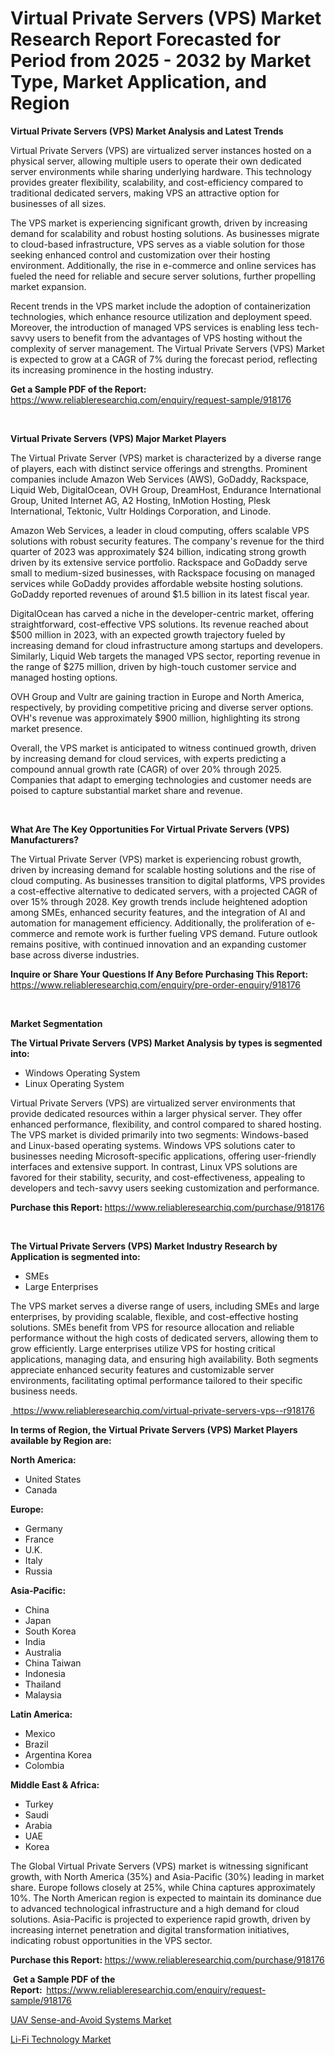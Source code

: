 <p><h1>Virtual Private Servers (VPS) Market Research Report Forecasted for Period from 2025 -  2032 by Market Type, Market Application, and Region</h1></p><p><strong>Virtual Private Servers (VPS) Market Analysis and Latest Trends</strong></p>
<p><p>Virtual Private Servers (VPS) are virtualized server instances hosted on a physical server, allowing multiple users to operate their own dedicated server environments while sharing underlying hardware. This technology provides greater flexibility, scalability, and cost-efficiency compared to traditional dedicated servers, making VPS an attractive option for businesses of all sizes.</p><p>The VPS market is experiencing significant growth, driven by increasing demand for scalability and robust hosting solutions. As businesses migrate to cloud-based infrastructure, VPS serves as a viable solution for those seeking enhanced control and customization over their hosting environment. Additionally, the rise in e-commerce and online services has fueled the need for reliable and secure server solutions, further propelling market expansion.</p><p>Recent trends in the VPS market include the adoption of containerization technologies, which enhance resource utilization and deployment speed. Moreover, the introduction of managed VPS services is enabling less tech-savvy users to benefit from the advantages of VPS hosting without the complexity of server management. The Virtual Private Servers (VPS) Market is expected to grow at a CAGR of 7% during the forecast period, reflecting its increasing prominence in the hosting industry.</p></p>
<p><strong>Get a Sample PDF of the Report:&nbsp;</strong> <a href="https://www.reliableresearchiq.com/enquiry/request-sample/918176?utm_campaign=1837&utm_medium=2&utm_source=Github&utm_content=ia&utm_term=15022025&utm_id=virtual-private-servers-vps">https://www.reliableresearchiq.com/enquiry/request-sample/918176</a></p>
<p>&nbsp;</p>
<p><strong>Virtual Private Servers (VPS) Major Market Players</strong></p>
<p><p>The Virtual Private Server (VPS) market is characterized by a diverse range of players, each with distinct service offerings and strengths. Prominent companies include Amazon Web Services (AWS), GoDaddy, Rackspace, Liquid Web, DigitalOcean, OVH Group, DreamHost, Endurance International Group, United Internet AG, A2 Hosting, InMotion Hosting, Plesk International, Tektonic, Vultr Holdings Corporation, and Linode.</p><p>Amazon Web Services, a leader in cloud computing, offers scalable VPS solutions with robust security features. The company's revenue for the third quarter of 2023 was approximately $24 billion, indicating strong growth driven by its extensive service portfolio. Rackspace and GoDaddy serve small to medium-sized businesses, with Rackspace focusing on managed services while GoDaddy provides affordable website hosting solutions. GoDaddy reported revenues of around $1.5 billion in its latest fiscal year.</p><p>DigitalOcean has carved a niche in the developer-centric market, offering straightforward, cost-effective VPS solutions. Its revenue reached about $500 million in 2023, with an expected growth trajectory fueled by increasing demand for cloud infrastructure among startups and developers. Similarly, Liquid Web targets the managed VPS sector, reporting revenue in the range of $275 million, driven by high-touch customer service and managed hosting options.</p><p>OVH Group and Vultr are gaining traction in Europe and North America, respectively, by providing competitive pricing and diverse server options. OVH's revenue was approximately $900 million, highlighting its strong market presence. </p><p>Overall, the VPS market is anticipated to witness continued growth, driven by increasing demand for cloud services, with experts predicting a compound annual growth rate (CAGR) of over 20% through 2025. Companies that adapt to emerging technologies and customer needs are poised to capture substantial market share and revenue.</p></p>
<p>&nbsp;</p>
<p><strong>What Are The Key Opportunities For Virtual Private Servers (VPS) Manufacturers?</strong></p>
<p><p>The Virtual Private Server (VPS) market is experiencing robust growth, driven by increasing demand for scalable hosting solutions and the rise of cloud computing. As businesses transition to digital platforms, VPS provides a cost-effective alternative to dedicated servers, with a projected CAGR of over 15% through 2028. Key growth trends include heightened adoption among SMEs, enhanced security features, and the integration of AI and automation for management efficiency. Additionally, the proliferation of e-commerce and remote work is further fueling VPS demand. Future outlook remains positive, with continued innovation and an expanding customer base across diverse industries.</p></p>
<p><strong>Inquire or Share Your Questions If Any Before Purchasing This Report:</strong> <a href="https://www.reliableresearchiq.com/enquiry/pre-order-enquiry/918176?utm_campaign=1837&utm_medium=2&utm_source=Github&utm_content=ia&utm_term=15022025&utm_id=virtual-private-servers-vps">https://www.reliableresearchiq.com/enquiry/pre-order-enquiry/918176</a></p>
<p>&nbsp;</p>
<p><strong>Market Segmentation</strong></p>
<p><strong>The Virtual Private Servers (VPS) Market Analysis by types is segmented into:</strong></p>
<p><ul><li>Windows Operating System</li><li>Linux Operating System</li></ul></p>
<p><p>Virtual Private Servers (VPS) are virtualized server environments that provide dedicated resources within a larger physical server. They offer enhanced performance, flexibility, and control compared to shared hosting. The VPS market is divided primarily into two segments: Windows-based and Linux-based operating systems. Windows VPS solutions cater to businesses needing Microsoft-specific applications, offering user-friendly interfaces and extensive support. In contrast, Linux VPS solutions are favored for their stability, security, and cost-effectiveness, appealing to developers and tech-savvy users seeking customization and performance.</p></p>
<p><strong>Purchase this Report:&nbsp;</strong><a href="https://www.reliableresearchiq.com/purchase/918176?utm_campaign=1837&utm_medium=2&utm_source=Github&utm_content=ia&utm_term=15022025&utm_id=virtual-private-servers-vps">https://www.reliableresearchiq.com/purchase/918176</a></p>
<p>&nbsp;</p>
<p><strong>The Virtual Private Servers (VPS) Market Industry Research by Application is segmented into:</strong></p>
<p><ul><li>SMEs</li><li>Large Enterprises</li></ul></p>
<p><p>The VPS market serves a diverse range of users, including SMEs and large enterprises, by providing scalable, flexible, and cost-effective hosting solutions. SMEs benefit from VPS for resource allocation and reliable performance without the high costs of dedicated servers, allowing them to grow efficiently. Large enterprises utilize VPS for hosting critical applications, managing data, and ensuring high availability. Both segments appreciate enhanced security features and customizable server environments, facilitating optimal performance tailored to their specific business needs.</p></p>
<p><a href="https://www.reliableresearchiq.com/virtual-private-servers-vps--r918176?utm_campaign=1837&utm_medium=2&utm_source=Github&utm_content=ia&utm_term=15022025&utm_id=virtual-private-servers-vps">&nbsp;https://www.reliableresearchiq.com/virtual-private-servers-vps--r918176</a></p>
<p><strong>In terms of Region, the Virtual Private Servers (VPS) Market Players available by Region are:</strong></p>
<p>
    <p> <strong> North America: </strong>
        <ul>
            <li>United States</li>
            <li>Canada</li>
        </ul>
        </p> 
    <p> <strong> Europe: </strong>
        <ul>
            <li>Germany</li>
            <li>France</li>
            <li>U.K.</li>
            <li>Italy</li>
            <li>Russia</li>
        </ul>
        </p> 
    <p> <strong> Asia-Pacific: </strong>
        <ul>
            <li>China</li>
            <li>Japan</li>
            <li>South Korea</li>
            <li>India</li>
            <li>Australia</li>
            <li>China Taiwan</li>
            <li>Indonesia</li>
            <li>Thailand</li>
            <li>Malaysia</li>
        </ul>
        </p> 
    <p> <strong> Latin America: </strong>
        <ul>
            <li>Mexico</li>
            <li>Brazil</li>
            <li>Argentina Korea</li>
            <li>Colombia</li>
        </ul>
        </p> 
    <p> <strong> Middle East & Africa: </strong>
        <ul>
            <li>Turkey</li>
            <li>Saudi</li>
            <li>Arabia</li>
            <li>UAE</li>
            <li>Korea</li>
        </ul>
    </p>
    </p>
<p><p>The Global Virtual Private Servers (VPS) market is witnessing significant growth, with North America (35%) and Asia-Pacific (30%) leading in market share. Europe follows closely at 25%, while China captures approximately 10%. The North American region is expected to maintain its dominance due to advanced technological infrastructure and a high demand for cloud solutions. Asia-Pacific is projected to experience rapid growth, driven by increasing internet penetration and digital transformation initiatives, indicating robust opportunities in the VPS sector.</p></p>
<p><strong>Purchase this Report: </strong><a href="https://www.reliableresearchiq.com/purchase/918176?utm_campaign=1837&utm_medium=2&utm_source=Github&utm_content=ia&utm_term=15022025&utm_id=virtual-private-servers-vps">https://www.reliableresearchiq.com/purchase/918176</a></p>
<p>&nbsp;<strong>Get a Sample PDF of the Report:&nbsp;&nbsp;</strong><a href="https://www.reliableresearchiq.com/enquiry/request-sample/918176?utm_campaign=1837&utm_medium=2&utm_source=Github&utm_content=ia&utm_term=15022025&utm_id=virtual-private-servers-vps">https://www.reliableresearchiq.com/enquiry/request-sample/918176</a></p>
<p><strong></strong></p>
<p><p><a href="https://github.com/gunbybeahmg1/Market-Research-Report-List-1/blob/main/uav-sense-and-avoid-systems-market.md?utm_campaign=1837&utm_medium=2&utm_source=Github&utm_content=ia&utm_term=15022025&utm_id=virtual-private-servers-vps">UAV Sense-and-Avoid Systems Market</a></p><p><a href="https://github.com/mateyappiazo/Market-Research-Report-List-1/blob/main/li-fi-technology-market.md?utm_campaign=1837&utm_medium=2&utm_source=Github&utm_content=ia&utm_term=15022025&utm_id=virtual-private-servers-vps">Li-Fi Technology Market</a></p></p>